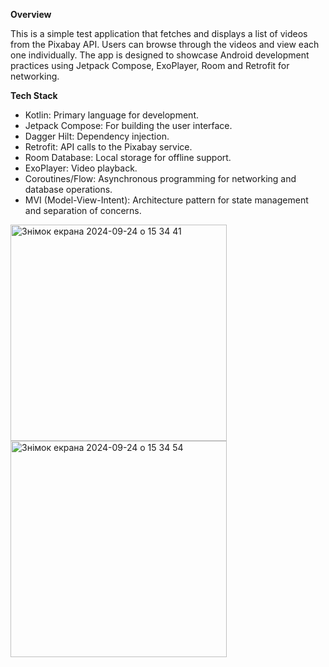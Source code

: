 ****Overview****

This is a simple test application that fetches and displays a list of videos from the Pixabay API. Users can browse through the videos and view each one individually. The app is designed to showcase Android development practices using Jetpack Compose, ExoPlayer, Room and Retrofit for networking.

**Tech Stack**

- Kotlin: Primary language for development.
- Jetpack Compose: For building the user interface.
- Dagger Hilt: Dependency injection.
- Retrofit: API calls to the Pixabay service.
- Room Database: Local storage for offline support.
- ExoPlayer: Video playback.
- Coroutines/Flow: Asynchronous programming for networking and database operations.
- MVI (Model-View-Intent): Architecture pattern for state management and separation of concerns.


<img height="346" alt="Знімок екрана 2024-09-24 о 15 34 41" src="https://github.com/user-attachments/assets/95a148e6-3877-41cb-b23c-ebd611d0446a">

<img height="346" alt="Знімок екрана 2024-09-24 о 15 34 54" src="https://github.com/user-attachments/assets/35484ff6-0d95-4800-baeb-69e6efc2533d">
